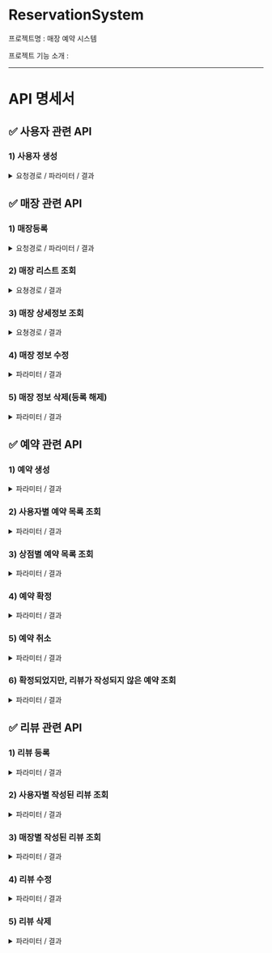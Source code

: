 # ReservationSystem
프로젝트명 : 매장 예약 시스템

프로젝트 기능 소개 : 

---

# API 명세서

## ✅ 사용자 관련 API
### 1) 사용자 생성
<details>
<summary>요청경로 / 파라미터 / 결과</summary>
요쳥경로 : [POST] http://localhost:8080/member

파라미터

~~~
{
    "username" : "jiho",
    "password" : "dodlal1234",
    "memberStatus" : "PARTNER"
}
~~~

결과
~~~
{
    "id": 33,
    "username": "jisu",
    "password": "dodlal1234",
    "memberStatus": "PARTNER"
}
~~~
</details>


## ✅ 매장 관련 API
### 1) 매장등록
<details>
<summary>요청경로 / 파라미터 / 결과</summary>
요쳥경로 : [POST] http://localhost:8080/store

파라미터
~~~
{
    "memberId" : 2,
    "name" : "testStore5",
    "location" : "seoul",
    "description" : "test description2"
}
~~~
결과

~~~ 
{
    "storeId": 39,
    "memberId": 2,
    "name": "testStore5",
    "location": "seoul",
    "description": "test description2"
}
~~~

</details>


### 2) 매장 리스트 조회
<details>
<summary>요쳥경로 / 결과</summary>
요쳥경로 : [GET] http://localhost:8080/store

결과
~~~
[
    {
        "storeId": 7,
        "memberId": 6,
        "name": "update Test2 Name2",
        "location": "seoul",
        "description": "test description"
    },
    {
        "storeId": 11,
        "memberId": 10,
        "name": "testStore2",
        "location": "seoul",
        "description": "test description2"
    },
    ...
]
~~~

</details>


### 3) 매장 상세정보 조회
<details>
<summary>요쳥경로 / 결과</summary>
요쳥경로 : [GET] http://localhost:8080/store/15

결과
~~~
{
    "storeId": 15,
    "memberId": 2,
    "name": "testStore4",
    "location": "seoul",
    "description": "test description2"
}
~~~

</details>

### 4) 매장 정보 수정
<details>
<summary>파라미터 / 결과</summary>
요청경로 : [PUT] http://localhost:8080/store/13

파라미터 
~~~
{
    "name" : "update Test Name",
    "location" : "update Test location",
    "description" : "update test store"
}
~~~

결과
~~~
{
    "storeId": 13,
    "memberId": 12,
    "name": "update Test Name",
    "location": "update Test location",
    "description": "update test store"
}
~~~

</details>


### 5) 매장 정보 삭제(등록 해제)
<details>
<summary>파라미터 / 결과</summary>

파라미터 : storeId

결과 : 삭제기능 구현
</details>

## ✅ 예약 관련 API
### 1) 예약 생성
<details>
<summary>파라미터 / 결과</summary>

파라미터
~~~
{
  "memberId" : 2,
  "storeId" : 15,
  "reservationStatus" : "REQUESTED",
  "time" : "2023-08-18T14:30:00"
}
~~~

결과
~~~
{
  "id": 18,
  "member": {
    "id": 2,
    "username": "jisu",
    "password": "dodlal123",
    "memberStatus": "CLIENT"
  },
  "store": {
    "id": 15,
    "member": {
    "id": 2,
    "username": "jisu",
    "password": "dodlal123",
    "memberStatus": "CLIENT"
    },
    "name": "testStore4",
    "location": "seoul",
    "description": "test description2",
    "createdAt": "2023-08-17T14:55:54.646998",
    "updatedAt": null
  },
  "review": null,
  "reservationStatus": "REQUESTED",
  "time": "2023-08-18T14:30:00",
  "createdAt": "2023-08-17T15:48:52.295923",
  "updatedAt": null
}
~~~
</details>

### 2) 사용자별 예약 목록 조회
<details>
<summary>파라미터 / 결과</summary>

파라미터 : http://localhost:8080/reservations/member/19

결과
~~~
[
    {
        "id": 20,
        "member": {
            "id": 19,
            "username": "jiho",
            "password": "dodlal1234",
            "memberStatus": "PARTNER"
        },
        "store": {
            "id": 15,
            "member": {
                "id": 2,
                "username": "jisu",
                "password": "dodlal123",
                "memberStatus": "CLIENT"
            },
            "name": "testStore4",
            "location": "seoul",
            "description": "test description2",
            "createdAt": "2023-08-17T14:55:54.646998",
            "updatedAt": null
        },
        "review": null,
        "reservationStatus": "REQUESTED",
        "time": "2023-08-18T14:30:00",
        "createdAt": "2023-08-17T16:22:17.555752",
        "updatedAt": null
    },
    {
        "id": 21,
        "member": {
            "id": 19,
            "username": "jiho",
            "password": "dodlal1234",
            "memberStatus": "PARTNER"
        },
        ...
]
~~~

</details>

### 3) 상점별 예약 목록 조회
<details>
<summary>파라미터 / 결과</summary>

파라미터 : http://localhost:8080/reservations/store/15

결과 
~~~
[
    {
        "id": 17,
        "member": {
            "id": 2,
            "username": "jisu",
            "password": "dodlal123",
            "memberStatus": "CLIENT"
        },
        "store": {
            "id": 15,
            "member": {
                "id": 2,
                "username": "jisu",
                "password": "dodlal123",
                "memberStatus": "CLIENT"
            },
            "name": "testStore4",
            "location": "seoul",
            "description": "test description2",
            "createdAt": "2023-08-17T14:55:54.646998",
            "updatedAt": null
        },
        "review": null,
        "reservationStatus": "REQUESTED",
        "time": "2023-08-18T14:30:00",
        "createdAt": "2023-08-17T15:23:20.871731",
        "updatedAt": null
    },
    ...
]
~~~

</details>

### 4) 예약 확정
<details>
<summary>파라미터 / 결과</summary>

파라미터 : http://localhost:8080/reservation/cancel?reservationId=21

결과 
~~~
{
    "id": 21,
    "member": {
        "id": 19,
        "username": "jiho",
        "password": "dodlal1234",
        "memberStatus": "PARTNER"
    },
    "store": {
        "id": 15,
        "member": {
            "id": 2,
            "username": "jisu",
            "password": "dodlal123",
            "memberStatus": "CLIENT"
        },
        "name": "testStore4",
        "location": "seoul",
        "description": "test description2",
        "createdAt": "2023-08-17T14:55:54.646998",
        "updatedAt": null
    },
    "review": null,
    "reservationStatus": "CONFIRMED",
    "time": "2023-08-18T14:30:00",
    "createdAt": "2023-08-17T16:22:18.306983",
    "updatedAt": null
}
~~~
"reservationStatus": "CONFIRMED"으로 변경됨.

</details>

### 5) 예약 취소
<details>
<summary>파라미터 / 결과</summary>

파라미터 : http://localhost:8080/reservation/cancel?reservationId=21

결과 
~~~
{
    "id": 21,
    "member": {
        "id": 19,
        "username": "jiho",
        "password": "dodlal1234",
        "memberStatus": "PARTNER"
    },
    "store": {
        "id": 15,
        "member": {
            "id": 2,
            "username": "jisu",
            "password": "dodlal123",
            "memberStatus": "CLIENT"
        },
        "name": "testStore4",
        "location": "seoul",
        "description": "test description2",
        "createdAt": "2023-08-17T14:55:54.646998",
        "updatedAt": null
    },
    "review": null,
    "reservationStatus": "CANCELED",
    "time": "2023-08-18T14:30:00",
    "createdAt": "2023-08-17T16:22:18.306983",
    "updatedAt": null
}
~~~

"reservationStatus": "CANCELED"으로 변경됨.

</details>

### 6) 확정되었지만, 리뷰가 작성되지 않은 예약 조회
<details>
<summary>파라미터 / 결과</summary>

파라미터 : http://localhost:8080/reservations/without_review/member/19

결과
~~~
[
    {
        "id": 21,
        "member": {
            "id": 19,
            "username": "jiho",
            "password": "dodlal1234",
            "memberStatus": "PARTNER"
        },
        "store": {
            "id": 15,
            "member": {
                "id": 2,
                "username": "jisu",
                "password": "dodlal123",
                "memberStatus": "CLIENT"
            },
            "name": "testStore4",
            "location": "seoul",
            "description": "test description2",
            "createdAt": "2023-08-17T14:55:54.646998",
            "updatedAt": null
        },
        "review": null,
        "reservationStatus": "CONFIRMED",
        "time": "2023-08-18T14:30:00",
        "createdAt": "2023-08-17T16:22:18.306983",
        "updatedAt": null
    },
    ...
]
~~~

</details>

## ✅ 리뷰 관련 API
### 1) 리뷰 등록
<details>
<summary>파라미터 / 결과</summary>

파라미터 : storeId, storeDto
결과
- 입력값이 있는 데이터에 대해서만 수정 진행
</details>

### 2) 사용자별 작성된 리뷰 조회
<details>
<summary>파라미터 / 결과</summary>

파라미터 : storeId, storeDto
결과
- 입력값이 있는 데이터에 대해서만 수정 진행
</details>

### 3) 매장별 작성된 리뷰 조회
<details>
<summary>파라미터 / 결과</summary>

파라미터 : storeId, storeDto
결과
- 입력값이 있는 데이터에 대해서만 수정 진행
</details>

### 4) 리뷰 수정
<details>
<summary>파라미터 / 결과</summary>

파라미터 : storeId, storeDto
결과
- 입력값이 있는 데이터에 대해서만 수정 진행
</details>

### 5) 리뷰 삭제
<details>
<summary>파라미터 / 결과</summary>

파라미터 : storeId, storeDto
결과
- 입력값이 있는 데이터에 대해서만 수정 진행
</details>

